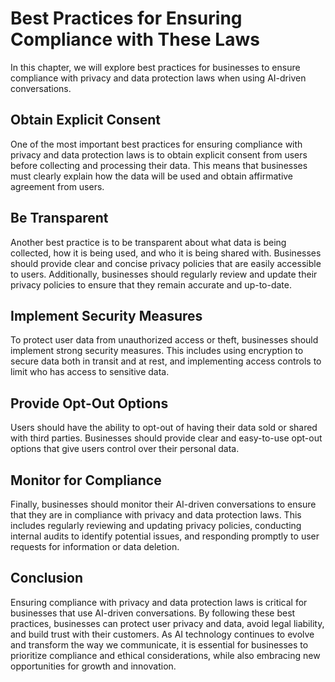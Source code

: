 Best Practices for Ensuring Compliance with These Laws
==============================================================================================

In this chapter, we will explore best practices for businesses to ensure compliance with privacy and data protection laws when using AI-driven conversations.

Obtain Explicit Consent
-----------------------

One of the most important best practices for ensuring compliance with privacy and data protection laws is to obtain explicit consent from users before collecting and processing their data. This means that businesses must clearly explain how the data will be used and obtain affirmative agreement from users.

Be Transparent
--------------

Another best practice is to be transparent about what data is being collected, how it is being used, and who it is being shared with. Businesses should provide clear and concise privacy policies that are easily accessible to users. Additionally, businesses should regularly review and update their privacy policies to ensure that they remain accurate and up-to-date.

Implement Security Measures
---------------------------

To protect user data from unauthorized access or theft, businesses should implement strong security measures. This includes using encryption to secure data both in transit and at rest, and implementing access controls to limit who has access to sensitive data.

Provide Opt-Out Options
-----------------------

Users should have the ability to opt-out of having their data sold or shared with third parties. Businesses should provide clear and easy-to-use opt-out options that give users control over their personal data.

Monitor for Compliance
----------------------

Finally, businesses should monitor their AI-driven conversations to ensure that they are in compliance with privacy and data protection laws. This includes regularly reviewing and updating privacy policies, conducting internal audits to identify potential issues, and responding promptly to user requests for information or data deletion.

Conclusion
----------

Ensuring compliance with privacy and data protection laws is critical for businesses that use AI-driven conversations. By following these best practices, businesses can protect user privacy and data, avoid legal liability, and build trust with their customers. As AI technology continues to evolve and transform the way we communicate, it is essential for businesses to prioritize compliance and ethical considerations, while also embracing new opportunities for growth and innovation.
